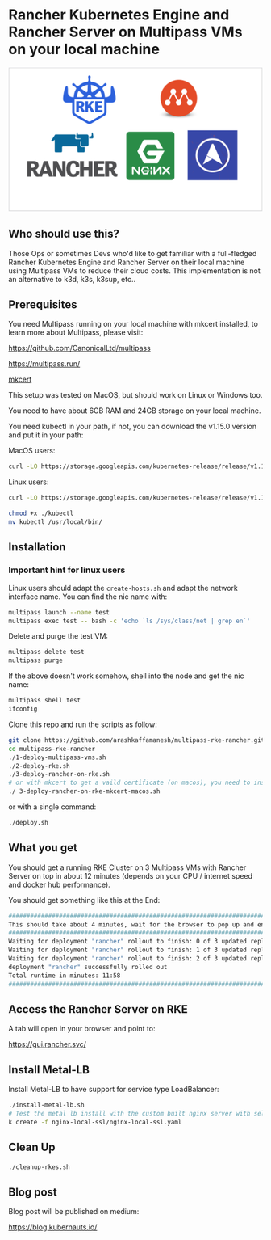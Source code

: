 # Rancher Kubernetes Engine and Rancher Server on Multipass VMs on your local machine

![rke-rancher-nginx.png](rke-rancher-nginx.png)

## Who should use this?

Those Ops or sometimes Devs who'd like to get familiar with a full-fledged Rancher Kubernetes Engine and Rancher Server on their local machine using Multipass VMs to reduce their cloud costs. This implementation is not an alternative to k3d, k3s, k3sup, etc..

## Prerequisites

You need Multipass running on your local machine with mkcert installed, to learn more about Multipass, please visit:

https://github.com/CanonicalLtd/multipass

https://multipass.run/

[mkcert](https://github.com/FiloSottile/mkcert)

This setup was tested on MacOS, but should work on Linux or Windows too.

You need to have about 6GB RAM and 24GB storage on your local machine.

You need kubectl in your path, if not, you can download the v1.15.0 version and put it in your path:

MacOS users:

```bash
curl -LO https://storage.googleapis.com/kubernetes-release/release/v1.17.5/bin/darwin/amd64/kubectl
```

Linux users:

```bash
curl -LO https://storage.googleapis.com/kubernetes-release/release/v1.17.5/bin/linux/amd64/kubectl
```

```bash
chmod +x ./kubectl
mv kubectl /usr/local/bin/
```

## Installation

### Important hint for linux users

Linux users should adapt the `create-hosts.sh` and adapt the network interface name. You can find the nic name with:

```bash
multipass launch --name test
multipass exec test -- bash -c 'echo `ls /sys/class/net | grep en`'
```

Delete and purge the test VM:

```bash
multipass delete test
multipass purge
```

If the above doesn't work somehow, shell into the node and get the nic name:

```bash
multipass shell test
ifconfig
```

Clone this repo and run the scripts as follow:

```bash
git clone https://github.com/arashkaffamanesh/multipass-rke-rancher.git
cd multipass-rke-rancher
./1-deploy-multipass-vms.sh
./2-deploy-rke.sh
./3-deploy-rancher-on-rke.sh
# or with mkcert to get a vaild certificate (on macos), you need to install mkcert, pls. have a look in the script
./ 3-deploy-rancher-on-rke-mkcert-macos.sh
```

or with a single command:

```bash
./deploy.sh
```

## What you get

You should get a running RKE Cluster on 3 Multipass VMs with Rancher Server on top in about 12 minutes (depends on your CPU / internet speed and docker hub performance).

You should get something like this at the End:

```bash
############################################################################
This should take about 4 minutes, wait for the browser to pop up and enjoy :-)
############################################################################
Waiting for deployment "rancher" rollout to finish: 0 of 3 updated replicas are available...
Waiting for deployment "rancher" rollout to finish: 1 of 3 updated replicas are available...
Waiting for deployment "rancher" rollout to finish: 2 of 3 updated replicas are available...
deployment "rancher" successfully rolled out
Total runtime in minutes: 11:58
############################################################################
```

## Access the Rancher Server on RKE

A tab will open in your browser and point to:

https://gui.rancher.svc/

## Install Metal-LB

Install Metal-LB to have support for service type LoadBalancer:

```bash
./install-metal-lb.sh
# Test the metal lb install with the custom built nginx server with self signed certificate and port 443 enabled:
k create -f nginx-local-ssl/nginx-local-ssl.yaml
```

## Clean Up

```bash
./cleanup-rkes.sh
```

## Blog post

Blog post will be published on medium:

https://blog.kubernauts.io/

